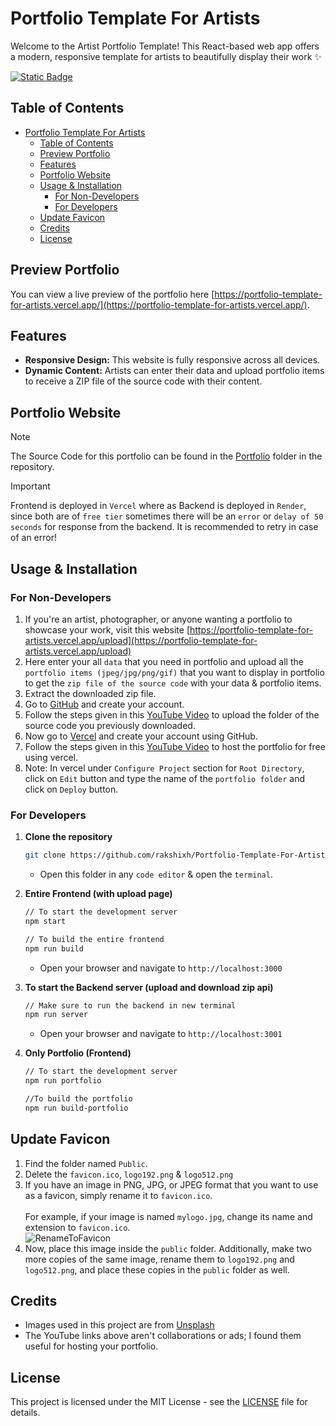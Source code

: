 # Portfolio Template For Artists

Welcome to the Artist Portfolio Template! This React-based web app offers a modern, responsive template for artists to beautifully display their work ✨

  <a href="https://discord.com/invite/33VBS64Ju5">
    <img alt="Static Badge" src="https://img.shields.io/badge/For_Help-Discord_server-red?style=for-the-badge">
  </a>

## Table of Contents

- [Portfolio Template For Artists](#portfolio-template-for-artists)
  - [Table of Contents](#table-of-contents)
  - [Preview Portfolio](#preview-portfolio)
  - [Features](#features)
  - [Portfolio Website](#portfolio-website)
  - [Usage \& Installation](#usage--installation)
    - [For Non-Developers](#for-non-developers)
    - [For Developers](#for-developers)
  - [Update Favicon](#update-favicon)
  - [Credits](#credits)
  - [License](#license)

## Preview Portfolio

You can view a live preview of the portfolio here [https://portfolio-template-for-artists.vercel.app/](https://portfolio-template-for-artists.vercel.app/).

## Features

- **Responsive Design:** This website is fully responsive across all devices.
- **Dynamic Content:** Artists can enter their data and upload portfolio items to receive a ZIP file of the source code with their content.

## Portfolio Website

> [!NOTE]
> The Source Code for this portfolio can be found in the [Portfolio](https://github.com/rakshixh/Portfolio-Template-For-Artists/tree/main/Portfolio) folder in the repository.

> [!IMPORTANT]
> Frontend is deployed in `Vercel` where as Backend is deployed in `Render`, since both are of `free tier` sometimes there will be an `error` or `delay of 50 seconds` for response from the backend. It is recommended to retry in case of an error!

## Usage & Installation

### For Non-Developers

1. If you're an artist, photographer, or anyone wanting a portfolio to showcase your work, visit this website [https://portfolio-template-for-artists.vercel.app/upload](https://portfolio-template-for-artists.vercel.app/upload)
2. Here enter your all `data` that you need in portfolio and upload all the `portfolio items (jpeg/jpg/png/gif)` that you want to display in portfolio to get the `zip file of the source code` with your data & portfolio items.
3. Extract the downloaded zip file.
4. Go to [GitHub](https://github.com/) and create your account.
5. Follow the steps given in this [YouTube Video](https://youtu.be/P75e8DgOxn8?si=0yPqAiYlBo4MQzCq) to upload the folder of the source code you previously downloaded.
6. Now go to [Vercel](https://vercel.com/) and create your account using GitHub.
7. Follow the steps given in this [YouTube Video](https://youtu.be/1tE_5yKhFsY?si=UDSh4EkDa_jcQjAv) to host the portfolio for free using vercel.
8. Note: In vercel under `Configure Project` section for `Root Directory`, click on `Edit` button and type the name of the `portfolio folder` and click on `Deploy` button.

### For Developers

1. **Clone the repository**

   ```bash
   git clone https://github.com/rakshixh/Portfolio-Template-For-Artists.git
   ```

   - Open this folder in any `code editor` & open the `terminal`.

2. **Entire Frontend (with upload page)**

   ```bash
   // To start the development server
   npm start

   // To build the entire frontend
   npm run build
   ```

   - Open your browser and navigate to `http://localhost:3000`

3. **To start the Backend server (upload and download zip api)**

   ```bash
   // Make sure to run the backend in new terminal
   npm run server
   ```

   - Open your browser and navigate to `http://localhost:3001`

4. **Only Portfolio (Frontend)**

   ```bash
   // To start the development server
   npm run portfolio

   //To build the portfolio
   npm run build-portfolio
   ```

## Update Favicon

1. Find the folder named `Public`.
2. Delete the `favicon.ico`, `logo192.png` & `logo512.png`
3. If you have an image in PNG, JPG, or JPEG format that you want to use as a favicon, simply rename it to `favicon.ico`. <br><br>For example, if your image is named `mylogo.jpg`, change its name and extension to `favicon.ico`. <br>
   ![RenameToFavicon](https://github.com/rakshixh/Portfolio-Template-For-Artists/assets/83587918/e9b22d1b-3155-4b8e-a7e8-3361df6c495d)
4. Now, place this image inside the `public` folder. Additionally, make two more copies of the same image, rename them to `logo192.png` and `logo512.png`, and place these copies in the `public` folder as well.

## Credits

- Images used in this project are from [Unsplash](https://unsplash.com/)
- The YouTube links above aren't collaborations or ads; I found them useful for hosting your portfolio.

## License

This project is licensed under the MIT License - see the [LICENSE](https://github.com/rakshixh/Portfolio-Template-For-Artists/blob/main/LICENSE) file for details.
